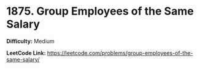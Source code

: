 # 1875. Group Employees of the Same Salary

**Difficulty:** Medium

**LeetCode Link:** https://leetcode.com/problems/group-employees-of-the-same-salary/

